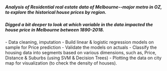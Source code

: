 <h5><b>Analysis of Residential real estate data of Melbourne--major metro in OZ, to explore the historical house prices by region.</b></h5>
<h5><b>Digged a bit deeper to look at which variable in the data impacted the house price in Melbourne between 1890-2018.</h5> </b>
- Data cleaning, imputation
- Build linear & logistic regression models on sample for Price prediction
- Validate the models on actuals
- Classify the housing data into segments based on various dimensions, such as, Price, Distance & Suburbs (using SVM & Decision Trees)
- Plotting the data on city map for visualization (to check the density of houses).
